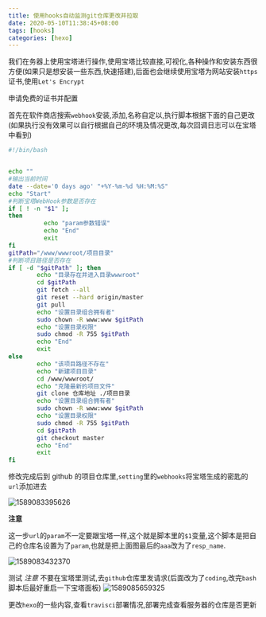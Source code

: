 ```yaml
---
title: 使用hooks自动监测git仓库更改并拉取
date: 2020-05-10T11:38:45+08:00
tags: [hooks]
categories: [hexo]
---
```


我们在务器上使用宝塔进行操作,使用宝塔比较直接,可视化,各种操作和安装东西很方便(如果只是想安装一些东西,快速搭建),后面也会继续使用宝塔为网站安装`https`证书,使用`Let's Encrypt`

申请免费的证书并配置

<!--more-->

首先在软件商店搜索`webhook`安装,添加,名称自定以,执行脚本根据下面的自己更改(如果执行没有效果可以自行根据自己的环境及情况更改,每次回调日志可以在宝塔中看到)

```sh
#!/bin/bash


echo ""
#输出当前时间
date --date='0 days ago' "+%Y-%m-%d %H:%M:%S"
echo "Start"
#判断宝塔WebHook参数是否存在
if [ ! -n "$1" ];
then
          echo "param参数错误"
          echo "End"
          exit
fi
gitPath="/www/wwwroot/项目目录"
#判断项目路径是否存在
if [ -d "$gitPath" ]; then
		echo "目录存在并进入目录wwwroot"
		cd $gitPath
		git fetch --all
		git reset --hard origin/master
		git pull
		echo "设置目录组合拥有者"
        sudo chown -R www:www $gitPath
        echo "设置目录权限"
		sudo chmod -R 755 $gitPath
        echo "End"
        exit
else
        echo "该项目路径不存在"
        echo "新建项目目录"
        cd /www/wwwroot/
        echo "克隆最新的项目文件"
		git clone 仓库地址 ./项目目录
		echo "设置目录组合拥有者"
        sudo chown -R www:www $gitPath
        echo "设置目录权限"
		sudo chmod -R 755 $gitPath
		cd $gitPath
		git checkout master
        echo "End"
        exit
fi


```

修改完成后到 github 的项目仓库里,`setting`里的`webhooks`将宝塔生成的密匙的`url`添加进去

![1589083395626](/images/hexo-02/1589083395626.png)

**注意**

这一步`url`的`param`不一定要跟宝塔一样,这个就是脚本里的`$1`变量,这个脚本是把自己的仓库名设置为了`param`,也就是把上面图最后的`aaa`改为了`resp_name`.

![1589083432370](/images/hexo-02/1589083432370.png)

测试
_注意_
不要在宝塔里测试,去`github`仓库里发请求(后面改为了`coding`,改完`bash`脚本后最好重启一下宝塔面板)
![1589085659325](/images/hexo-02/1589085659325.png)

更改`hexo`的一些内容,查看`travisci`部署情况,部署完成查看服务器的仓库是否更新
